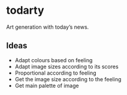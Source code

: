 # todarty
Art generation with today’s news.

## Ideas
- Adapt colours based on feeling
- Adapt image sizes according to its scores
- Proportional according to feeling
- Get the image size according to the feeling
- Get main palette of image
